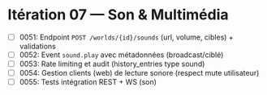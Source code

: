# Itération 07 — Son & Multimédia

- [ ] 0051: Endpoint `POST /worlds/{id}/sounds` (url, volume, cibles) + validations
- [ ] 0052: Event `sound.play` avec métadonnées (broadcast/ciblé)
- [ ] 0053: Rate limiting et audit (history_entries type sound)
- [ ] 0054: Gestion clients (web) de lecture sonore (respect mute utilisateur)
- [ ] 0055: Tests intégration REST + WS (son)
